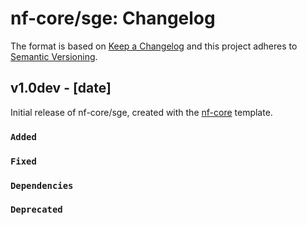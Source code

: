 # nf-core/sge: Changelog

The format is based on [Keep a Changelog](https://keepachangelog.com/en/1.0.0/)
and this project adheres to [Semantic Versioning](https://semver.org/spec/v2.0.0.html).

## v1.0dev - [date]

Initial release of nf-core/sge, created with the [nf-core](https://nf-co.re/) template.

### `Added`

### `Fixed`

### `Dependencies`

### `Deprecated`
